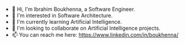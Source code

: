- 👋 Hi, I'm Ibrahim Boukhenna, a Software Engineer.
- 👀 I'm interested in Software Architecture.
- 🌱 I'm currently learning Artificial Intelligence.
- 💞️ I'm looking to collaborate on Artificial Intelligence projects.
- 📫 You can reach me here: https://www.linkedin.com/in/boukhenna/
